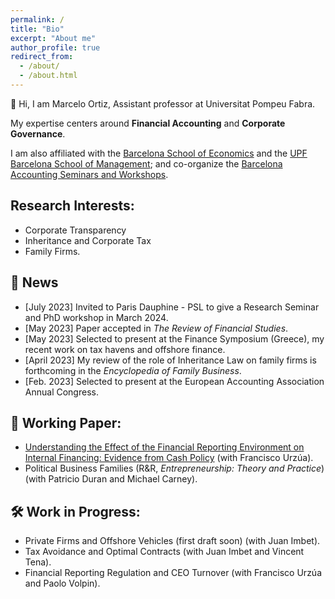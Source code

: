 ```yaml
---
permalink: /
title: "Bio"
excerpt: "About me"
author_profile: true
redirect_from: 
  - /about/
  - /about.html
---
```

👋  Hi, I am Marcelo Ortiz, Assistant professor at Universitat Pompeu Fabra. 

My expertise centers around **Financial Accounting** and **Corporate Governance**. 

I am also affiliated with the [Barcelona School of Economics](https://bse.eu/) and the [UPF Barcelona School of Management](https://www.bsm.upf.edu/en); and  co-organize the [Barcelona Accounting Seminars and Workshops](https://sites.google.com/view/bas-2021/inicio). 

## Research Interests: 
- Corporate Transparency
- Inheritance and Corporate Tax
- Family Firms.

## 📢 News 
- [July 2023] Invited to Paris Dauphine - PSL to give a Research Seminar and PhD workshop in March 2024.
- [May 2023] Paper accepted in *The Review of Financial Studies*.
- [May 2023] Selected to present at the Finance Symposium (Greece), my recent work on tax havens and offshore finance.
- [April 2023] My review of the role of Inheritance Law on family firms is forthcoming in the *Encyclopedia of Family Business*.
- [Feb. 2023] Selected to present at the European Accounting Association Annual Congress.

## 📎 Working Paper:
- [Understanding the Effect of the Financial Reporting Environment on Internal Financing: Evidence from Cash Policy](https://papers.ssrn.com/sol3/papers.cfm?abstract_id=4096239) (with Francisco Urzúa). 
- Political Business Families (R&R, *Entrepreneurship: Theory and Practice*) (with Patricio Duran and Michael Carney).

## 🛠️ Work in Progress:
- Private Firms and Offshore Vehicles (first draft soon) (with Juan Imbet). 
- Tax Avoidance and Optimal Contracts (with Juan Imbet and Vincent Tena).
- Financial Reporting Regulation and CEO Turnover (with Francisco Urzúa and Paolo Volpin).
